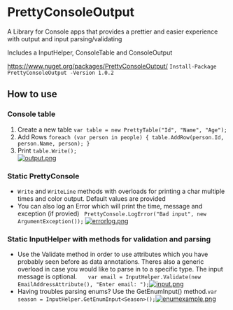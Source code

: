# PrettyConsoleOutput

A Library for Console apps that provides a prettier and easier experience with output and input parsing/validating 


Includes a InputHelper, ConsoleTable and ConsoleOutput

https://www.nuget.org/packages/PrettyConsoleOutput/
```Install-Package PrettyConsoleOutput -Version 1.0.2```

## How to use
### Console table
1. Create a new table
`var table = new PrettyTable("Id", "Name", "Age");`
2. Add Rows
`foreach (var person in people)
            {
                table.AddRow(person.Id, person.Name, person);
            }`
3. Print `table.Write();`     
[![output.png](https://i.postimg.cc/wMX7tr1c/output.png)](https://postimg.cc/MfGWNdbv)

### Static PrettyConsole
- `Write` and `WriteLine` methods with overloads for printing a char multiple times and color output. Default values are provided
- You can also log an Error which will print the time, message and exception (if provied) ` PrettyConsole.LogError("Bad input", new ArgumentException());` [![errorlog.png](https://i.postimg.cc/nzd3ydF2/errorlog.png)](https://postimg.cc/VrC9MWb0)

### Static InputHelper with methods for validation and parsing 
- Use the Validate method in order to use attributes which you have probably seen before as data annotations. Theres also a generic overload in case you would like to parse in to a specific type. The input message is optional. `   var email = InputHelper.Validate(new EmailAddressAttribute(), "Enter email: ");`[![input.png](https://i.postimg.cc/8CWCj3JK/input.png)](https://postimg.cc/5H4JrsmL)
- Having troubles parsing enums? Use the GetEnumInput() method.`var season = InputHelper.GetEnumInput<Season>();`[![enumexample.png](https://i.postimg.cc/26wgrVBx/enumexample.png)](https://postimg.cc/vg40v8h1)
